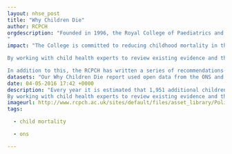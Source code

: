 ```yaml
---
layout: nhse_post
title: "Why Children Die"
author: RCPCH
orgdescription: "Founded in 1996, the Royal College of Paediatrics and Child Health plays a major role in postgraduate medical education, professional standards, research and policy. We have about 17,000 members in the UK and across the world.
"
impact: "The College is committed to reducing childhood mortality in the UK, ensuring all infants, children, young people, and their families are supported to survive and thrive.

By working with child health experts to review existing evidence and through working in partnership with the National Children’s Bureau we have developed key policy recommendations to tackle child mortality in the UK.

In addition to this, the RCPCH has written a series of recommendations aimed specifically at Welsh Government, and is due to launch a set of recommendations for Scotland in Autumn 2014."
datasets: "Our Why Children Die report used open data from the ONS and Euro-Peristat."
date: 04-05-2016 17:42 +0000
description: "Every year it is estimated that 1,951 additional children – around 5 a day – die in the UK compared to Europe’s best performing country for child mortality, Sweden. The College is committed to reducing childhood mortality in the UK, ensuring all infants, children, young people, and their families are resourced and supported to survive and thrive.
By working with child health experts to review existing evidence and through working in partnership with the National Children’s Bureau we have develope"
imageurl: http://www.rcpch.ac.uk/sites/default/files/asset_library/Policy%20and%20Standards/Policy%20Documents/RCPCH_Jh_5911Deaths%20ceropped2.png
tags:

  - child mortality

  - ons

---
```

